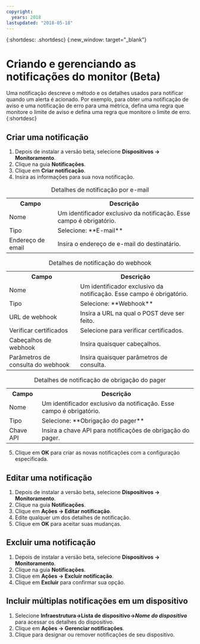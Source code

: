 ```yaml
---
copyright:
  years: 2018
lastupdated: "2018-05-18"
---
```


{:shortdesc: .shortdesc}
{:new_window: target="_blank"}

# Criando e gerenciando as notificações do monitor (Beta)
Uma notificação descreve o método e os detalhes usados para notificar quando um alerta é acionado. Por exemplo, para obter uma notificação de aviso e uma notificação de erro para uma métrica, defina uma regra que monitore o limite de aviso e defina uma regra que monitore o limite de erro.
{:shortdesc} 

## Criar uma notificação
 
 1. Depois de instalar a versão beta, selecione **Dispositivos -> Monitoramento**. 
 2. Clique na guia **Notificações**.
 3. Clique em **Criar notificação**.
 4. Insira as informações para sua nova notificação. 

<table>
  <caption>Detalhes de notificação por e-mail</caption>
  <tr>
     <th>Campo</th>
     <th>Descrição</th>
  </tr>
  <tr>
    <td>Nome</td>
    <td>Um identificador exclusivo da notificação. Esse campo é obrigatório.</td>
  </tr>
  <tr>
    <td>Tipo</td>
    <td>Selecione: **E-mail**</td>
  </tr>
  <tr>
    <td>Endereço de email</td>
    <td>Insira o endereço de e-mail do destinatário.</td>
  </tr>
</table>

<table>
  <caption>Detalhes de notificação do webhook</caption>
  <tr>
     <th>Campo</th>
     <th>Descrição</th>
  </tr>
  <tr>
    <td>Nome</td>
    <td>Um identificador exclusivo da notificação. Esse campo é obrigatório.</td>
  </tr>
  <tr>
    <td>Tipo</td>
    <td>Selecione: **Webhook**</td>
  </tr>
  <tr>
    <td>URL de webhook</td>
    <td>Insira a URL na qual o POST deve ser feito.</td>
  </tr>
  <tr>
  <td>Verificar certificados</td>
    <td>Selecione para verificar certificados.</td>
  </tr>
  <tr>
    <td>Cabeçalhos de webhook</td>
    <td>Insira quaisquer cabeçalhos.</td>
  </tr>
  <tr>
    <td>Parâmetros de consulta do webhook</td>
    <td>Insira quaisquer parâmetros de consulta.</td>
  </tr>
</table>

<table>
  <caption>Detalhes de notificação de obrigação do pager</caption>
  <tr>
     <th>Campo</th>
     <th>Descrição</th>
  </tr>
  <tr>
    <td>Nome</td>
    <td>Um identificador exclusivo da notificação. Esse campo é obrigatório.</td>
  </tr>
  <tr>
    <td>Tipo</td>
    <td>Selecione: **Obrigação do pager**</td>
  </tr>
  <tr>
    <td>Chave API</td>
    <td>Insira a chave API para notificações de obrigação do pager.</td>
  </tr>
</table>


5. Clique em **OK** para criar as novas notificações com a configuração especificada.

## Editar uma notificação
 1. Depois de instalar a versão beta, selecione **Dispositivos -> Monitoramento**. 
 2. Clique na guia **Notificações**.
3. Clique em **Ações -> Editar notificação**.
4. Edite qualquer um dos detalhes de notificação.
5. Clique em **OK** para aceitar suas mudanças.

## Excluir uma notificação
1. Depois de instalar a versão beta, selecione **Dispositivos -> Monitoramento**. 
2. Clique na guia **Notificações**.
3. Clique em **Ações -> Excluir notificação**.
4. Clique em **Excluir** para confirmar sua opção.

## Incluir múltiplas notificações em um dispositivo
1. Selecione **Infraestrutura->Lista de dispositivo->*Nome do dispositivo*** para acessar os detalhes do dispositivo.
2. Clique em **Ações -> Gerenciar notificações**.
4. Clique para designar ou remover notificações de seu dispositivo.

